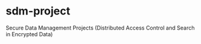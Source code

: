 sdm-project
===========

Secure Data Management Projects (Distributed Access Control and Search in Encrypted Data)
